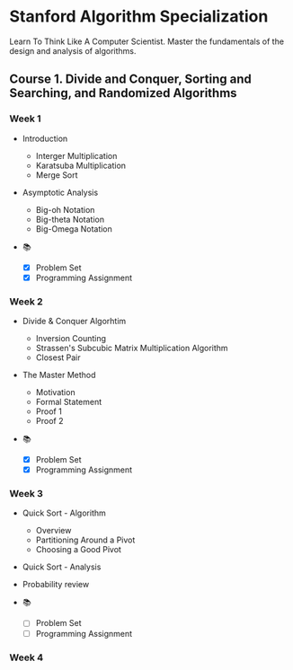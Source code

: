 # Stanford Algorithm Specialization
Learn To Think Like A Computer Scientist. Master the fundamentals of the design and analysis of algorithms.

## Course 1. Divide and Conquer, Sorting and Searching, and Randomized Algorithms

### Week 1
+ Introduction
    * Interger Multiplication
    * Karatsuba Multiplication
    * Merge Sort

+  Asymptotic Analysis
    * Big-oh Notation
    * Big-theta Notation
    * Big-Omega Notation

+ :books:
    * [x] Problem Set
    * [x] Programming Assignment

### Week 2
+ Divide & Conquer Algorhtim
    * Inversion Counting
    * Strassen's Subcubic Matrix Multiplication Algorithm
    * Closest Pair

+ The Master Method
    * Motivation
    * Formal Statement
    * Proof 1
    * Proof 2

+ :books:
    * [x] Problem Set
    * [x] Programming Assignment

### Week 3
+ Quick Sort - Algorithm
    * Overview
    * Partitioning Around a Pivot
    * Choosing a Good Pivot
+ Quick Sort - Analysis
+ Probability review

+ :books:
    * [ ] Problem Set
    * [ ] Programming Assignment

### Week 4
